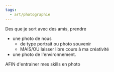 ```yaml
---
tags:
  - art/photographie
---
```

Des que je sort avec des amis, prendre 
- une photo de nous 
    - de type portrait ou photo souvenir 
    - MAIS/OU laisser libre cours à ma créativité
- une photo de l'environnement. 

AFIN d'entrainer mes skills en photo 